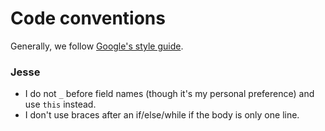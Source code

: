 # Code conventions

Generally, we follow [Google's style guide](https://google.github.io/styleguide/javaguide.html).

### Jesse

* I do not `_` before field names (though it's my personal preference) and use `this` instead.
* I don't use braces after an if/else/while if the body is only one line.

